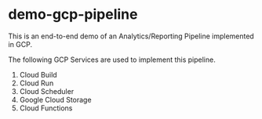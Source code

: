 # demo-gcp-pipeline

This is an end-to-end demo of an Analytics/Reporting Pipeline implemented in GCP. 

The following GCP Services are used to implement this pipeline.
  1. Cloud Build
  2. Cloud Run
  3. Cloud Scheduler
  4. Google Cloud Storage
  5. Cloud Functions
